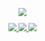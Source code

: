<p align="center">
  <a href="https://github.com/Moosphan">
    <img src="https://github-readme-stats.vercel.app/api?username=Moosphan&count_private=true&show_icons=true&hide=contribs&include_all_commits=true" />
  </a>
</p>
<!--<p align="center">
  <a href="https://github.com/Moosphan">
    <img src="https://github-readme-stats.vercel.app/api/top-langs/?username=anuraghazra&layout=compact" />
  </a>
</p>-->
<p align="center">
  <a href="https://moosphan.github.io/archives/">
    <img src="https://img.shields.io/badge/-My blog-brightness.svg" />
  </a>
  <a href="https://github.com/Moosphan/Android-Daily-Interview">
    <img src="https://img.shields.io/badge/-Daily interview-orange.svg"
  </a>
  <a href="https://github.com/Moosphan">
    <img src="https://komarev.com/ghpvc/?username=Moosphan&color=blue&label=Views" />
  </a>  
</p>
